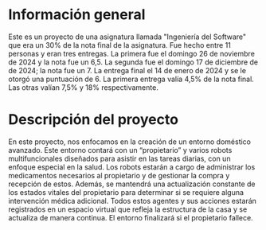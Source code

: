 # Información general

Este es un proyecto de una asignatura llamada "Ingeniería del Software" que era un 30% de la nota final de la asignatura. Fue hecho entre 11 personas y eran tres entregas. La primera fue el domingo 26 de noviembre de 2024 y la nota fue un 6,5. La segunda fue el domingo 17 de diciembre de de 2024; la nota fue un 7. La entrega final el 14 de enero de 2024 y se le otorgó una puntuación de 6. La primera entrega valía 4,5% de la nota final. Las otras valían 7,5% y 18% respectivamente.

# Descripción del proyecto

En este proyecto, nos enfocamos en la creación de un entorno doméstico avanzado. Este entorno contará con un “propietario” y varios robots multifuncionales diseñados para asistir en las tareas diarias, con un enfoque especial en la salud. Los robots estarán a cargo de administrar los medicamentos necesarios al propietario y de gestionar la compra y recepción de estos. Además, se mantendrá una actualización constante de los estados vitales del propietario para determinar si se requiere alguna intervención médica adicional. Todos estos agentes y sus acciones estarán registrados en un espacio virtual que refleja la estructura de la casa y se actualiza de manera continua. El entorno finalizará si el propietario fallece.
